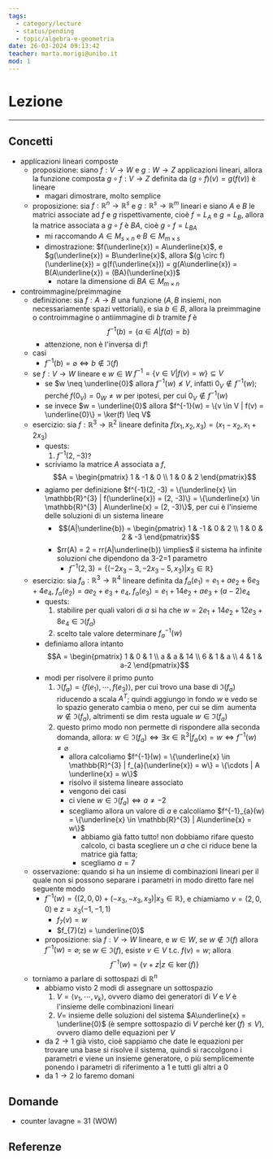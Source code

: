 ```yaml
---
tags:
  - category/lecture
  - status/pending
  - topic/algebra-e-geometria
date: 26-03-2024 09:13:42
teacher: marta.morigi@unibo.it
mod: 1
---
```

# Lezione
---
## Concetti
- applicazioni lineari composte
	- proposizione: siano $f: V \to W$ e $g: W \to Z$ applicazioni lineari, allora la funzione composta $g \circ f: V \to Z$ definita da $(g \circ f)(v) = g(f(v))$ è lineare
		- magari dimostrare, molto semplice
	- proposizione: sia $f: \mathbb{R}^{n} \to \mathbb{R}^{s}$ e $g: \mathbb{R}^{s} \to \mathbb{R}^{m}$ lineari e siano $A$ e $B$ le matrici associate ad $f$ e $g$ rispettivamente, cioè $f = L_{A}$ e $g = L_{B}$, allora la matrice associata a $g \circ f$ è $BA$, cioè $g \circ f = L_{BA}$
		- mi raccomando $A \in M_{s \times n}$ e $B \in M_{m \times s}$
		- dimostrazione: $f(\underline{x}) = A\underline{x}$, e $g(\underline{x}) = B\underline{x}$, allora $(g \circ f)(\underline{x}) = g(f(\underline{x})) = g(A\underline{x}) = B(A\underline{x}) = (BA)(\underline{x})$
			- notare la dimensione di $BA \in M_{m \times n}$
- controimmagine/preimmagine
	- definizione: sia $f: A \to B$ una funzione ($A, B$ insiemi, non necessariamente spazi vettoriali), e sia $b \in B$, allora la preimmagine o controimmagine o antiimmagine di $b$ tramite $f$ è $$f^{-1}(b) = \{a \in A | f(a) = b\}$$
		- attenzione, non è l'inversa di $f$!
	- casi
		- $f^{-1}(b) = \varnothing \iff b \notin \Im(f)$
	- se $f: V \to W$ lineare e $w \in W$ $f^{-1} = \{v \in V | f(v) = w\} \subseteq V$
		- se $w \neq \underline{0}$ allora $f^{-1}(w) \not \leq V$, infatti $0_{V} \notin f^{-1}(w)$; perché $f(0_{V}) = 0_{W} \neq w$ per ipotesi, per cui $0_{V} \notin f^{-1}(w)$
		- se invece $w = \underline{0}$ allora $f^{-1}(w) = \{v \in V | f(v) = \underline{0}\} = \ker(f) \leq V$
	- esercizio: sia $f: \mathbb{R}^{3} \to \mathbb{R}^{2}$ lineare definita $f(x_{1}, x_{2}, x_{3}) = (x_{1}-x_{2}, x_{1}+2x_{3})$
		- quests:
			1. $f^{-1}(2, -3)$?
		- scriviamo la matrice $A$ associata a $f$, $$A = \begin{pmatrix} 1 & -1 & 0 \\ 1 & 0 & 2 \end{pmatrix}$$
		- agiamo per definizione $f^{-1}(2, -3) = \{\underline{x} \in \mathbb{R}^{3} | f(\underline{x}) = (2, -3)\} = \{\underline{x} \in \mathbb{R}^{3} | A\underline{x} = (2, -3)\}$, per cui è l'insieme delle soluzioni di un sistema lineare
			- $$(A|\underline{b}) = \begin{pmatrix} 1 & -1 & 0 & 2 \\ 1 & 0 & 2 & -3 \end{pmatrix}$$
			- $rr(A) = 2 = rr(A|\underline{b}) \implies$ il sistema ha infinite soluzioni che dipendono da 3-2=1 parametro
				- $f^{-1}(2, 3) = \{(-2x_{3}-3, -2x_{3}-5, x_{3}) | x_{3} \in \mathbb{R}\}$
	- esercizio: sia $f_{a}: \mathbb{R}^{3} \to \mathbb{R}^{4}$ lineare definita da $f_{a}(e_{1}) = e_{1}+ae_{2}+6e_{3}+4e_{4}$, $f_{a}(e_{2}) = ae_{2}+e_{3}+e_{4}$, $f_{a}(e_{3}) = e_{1}+14e_{2}+ae_{3}+(a-2)e_{4}$
		- quests:
			1. stabilire per quali valori di $a$ si ha che $w = 2e_{1}+14e_{2}+12e_{3}+8e_{4} \in \Im(f_{a})$
			2. scelto tale valore determinare $f_{a}^{-1}(w)$
		- definiamo allora intanto $$A = \begin{pmatrix} 1 & 0 & 1 \\ a & a & 14 \\ 6 & 1 & a \\ 4 & 1 & a-2 \end{pmatrix}$$
		- modi per risolvere il primo punto
			1. $\Im(f_{a}) = \langle f(e_{1}), \cdots, f(e_{3}) \rangle$, per cui trovo una base di $\Im(f_{a})$ riducendo a scala $A^{T}$; quindi aggiungo in fondo $w$ e vedo se lo spazio generato cambia o meno, per cui se $\dim$ aumenta $w \notin \Im(f_{a})$, altrimenti se $\dim$ resta uguale $w \in \Im(f_{a})$
			2. questo primo modo non permette di rispondere alla seconda domanda, allora: $w \in \Im(f_{a}) \iff \exists x \in \mathbb{R}^{3} | f_{a}(x) = w \iff f^{-1}(w) \neq \varnothing$
				- allora calcoliamo $f^{-1}(w) = \{\underline{x} \in \mathbb{R}^{3} | f_{a}(\underline{x}) = w\} = \{\cdots | A \underline{x} = w\}$
				- risolvo il sistema lineare associato
				- vengono dei casi
				- ci viene $w \in \Im(f_{a}) \iff a \neq -2$
				- scegliamo allora un valore di $a$ e calcoliamo $f^{-1}_{a}(w) = \{\underline{x} \in \mathbb{R}^{3} | A\underline{x} = w\}$
					- abbiamo già fatto tutto! non dobbiamo rifare questo calcolo, ci basta scegliere un $a$ che ci riduce bene la matrice già fatta;
					- scegliamo $a = 7$
	- osservazione: quando si ha un insieme di combinazioni lineari per il quale non si possono separare i parametri in modo diretto fare nel seguente modo
		- $f^{-1}(w) = \{(2, 0, 0) + (-x_{3}, -x_{3}, x_{3}) | x_{3} \in \mathbb{R}\}$, e chiamiamo $v = (2, 0, 0)$ e $z = x_{3}(-1, -1, 1)$
			- $f_{7}(v) = w$
			- $f_{7}(z) = \underline{0}$
		- proposizione: sia $f: V \to W$ lineare, e $w \in W$, se $w \notin \Im(f)$ allora $f^{-1}(w) = \varnothing$; se $w \in \Im(f)$, esiste $v \in V$ t.c. $f(v) = w$; allora $$f^{-1}(w) = \{v+z | z \in \ker(f)\}$$
	- torniamo a parlare di sottospazi di $\mathbb{R}^{n}$
		- abbiamo visto 2 modi di assegnare un sottospazio
			1. $V = \langle v_{1}, \cdots, v_{k} \rangle$, ovvero diamo dei generatori di $V$ e $V$ è l'insieme delle combinazioni lineari
			2. $V =$ insieme delle soluzioni del sistema $A\underline{x} = \underline{0}$ (è sempre sottospazio di $V$ perché $\ker(f) \leq V$), ovvero diamo delle equazioni per $V$
		- da $2 \longrightarrow 1$ già visto, cioè sappiamo che date le equazioni per trovare una base si risolve il sistema, quindi si raccolgono i parametri e viene un insieme generatore, o più semplicemente ponendo i parametri di riferimento a 1 e tutti gli altri a 0
		- da $1 \longrightarrow 2$ lo faremo domani

## Domande
- counter lavagne = 31 (WOW)

## Referenze
